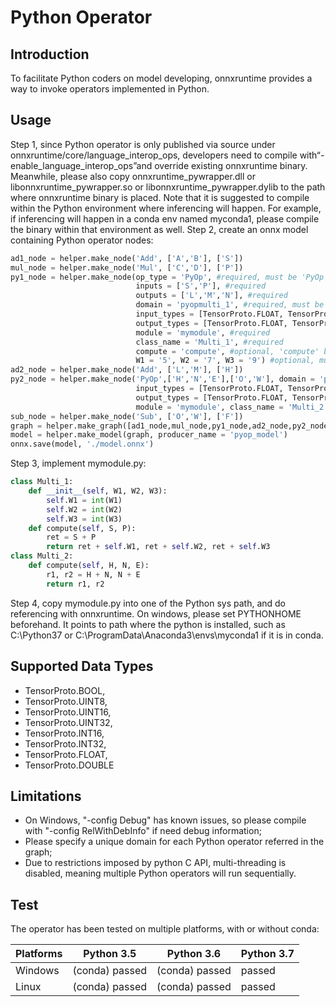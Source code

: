 # Python Operator 
## Introduction
To facilitate Python coders on model developing, onnxruntime provides a way to invoke operators implemented in Python.

## Usage
Step 1, since Python operator is only published via source under onnxruntime/core/language_interop_ops, developers need to compile with“-enable_language_interop_ops”and override existing onnxruntime binary. Meanwhile, please also copy onnxruntime_pywrapper.dll or libonnxruntime_pywrapper.so or libonnxruntime_pywrapper.dylib to the path where onnxruntime binary is placed.
Note that it is suggested to compile within the Python environment where inferencing will happen. For example, if inferencing will happen in a conda env named myconda1, please compile the binary within that environment as well.
Step 2, create an onnx model containing Python operator nodes:
```python
ad1_node = helper.make_node('Add', ['A','B'], ['S'])
mul_node = helper.make_node('Mul', ['C','D'], ['P'])
py1_node = helper.make_node(op_type = 'PyOp', #required, must be 'PyOp'
                            inputs = ['S','P'], #required
                            outputs = ['L','M','N'], #required
                            domain = 'pyopmulti_1', #required, must be unique
                            input_types = [TensorProto.FLOAT, TensorProto.FLOAT], #required
                            output_types = [TensorProto.FLOAT, TensorProto.FLOAT, TensorProto.FLOAT], #required
                            module = 'mymodule', #required
                            class_name = 'Multi_1', #required
                            compute = 'compute', #optional, 'compute' by default
                            W1 = '5', W2 = '7', W3 = '9') #optional, must be strings
ad2_node = helper.make_node('Add', ['L','M'], ['H'])
py2_node = helper.make_node('PyOp',['H','N','E'],['O','W'], domain = 'pyopmulti_2',
                            input_types = [TensorProto.FLOAT, TensorProto.FLOAT, TensorProto.FLOAT],
                            output_types = [TensorProto.FLOAT, TensorProto.FLOAT],
                            module = 'mymodule', class_name = 'Multi_2')
sub_node = helper.make_node('Sub', ['O','W'], ['F'])
graph = helper.make_graph([ad1_node,mul_node,py1_node,ad2_node,py2_node,sub_node], 'multi_pyop_graph', [A,B,C,D,E], [F])
model = helper.make_model(graph, producer_name = 'pyop_model')
onnx.save(model, './model.onnx')
```
Step 3, implement mymodule.py:
```python
class Multi_1:
    def __init__(self, W1, W2, W3):
        self.W1 = int(W1)
        self.W2 = int(W2)
        self.W3 = int(W3)
    def compute(self, S, P):
        ret = S + P
        return ret + self.W1, ret + self.W2, ret + self.W3
class Multi_2:
    def compute(self, H, N, E):
        r1, r2 = H + N, N + E
        return r1, r2
```
Step 4, copy mymodule.py into one of the Python sys path, and do referencing with onnxruntime. On windows, please set PYTHONHOME beforehand. It points to path where the python is installed, such as C:\Python37 or C:\ProgramData\Anaconda3\envs\myconda1 if it is in conda.

## Supported Data Types
* TensorProto.BOOL,
* TensorProto.UINT8,
* TensorProto.UINT16,
* TensorProto.UINT32,
* TensorProto.INT16,
* TensorProto.INT32,
* TensorProto.FLOAT,
* TensorProto.DOUBLE

## Limitations
* On Windows,  "-config Debug" has known issues, so please compile with "-config RelWithDebInfo" if need debug information;
* Please specify a unique domain for each Python operator referred in the graph;
* Due to restrictions imposed by python C API, multi-threading is disabled, meaning multiple Python operators will run sequentially.

## Test
The operator has been tested on multiple platforms, with or without conda:

Platforms | Python 3.5 | Python 3.6 | Python 3.7
----------- | ------------| -----------  | -----------
Windows | (conda) passed | (conda) passed | passed
Linux | (conda) passed | (conda) passed | passed

